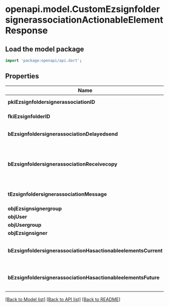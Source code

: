 # openapi.model.CustomEzsignfoldersignerassociationActionableElementResponse

## Load the model package
```dart
import 'package:openapi/api.dart';
```

## Properties
Name | Type | Description | Notes
------------ | ------------- | ------------- | -------------
**pkiEzsignfoldersignerassociationID** | **int** | The unique ID of the Ezsignfoldersignerassociation | 
**fkiEzsignfolderID** | **int** | The unique ID of the Ezsignfolder | 
**bEzsignfoldersignerassociationDelayedsend** | **bool** | If this flag is true the signatory is part of a delayed send. | 
**bEzsignfoldersignerassociationReceivecopy** | **bool** | If this flag is true. The signatory will receive a copy of every signed Ezsigndocument even if it ain't required to sign the document. | 
**tEzsignfoldersignerassociationMessage** | **String** | A custom text message that will be added to the email sent. | 
**objEzsignsignergroup** | [**EzsignsignergroupResponseCompound**](EzsignsignergroupResponseCompound.md) |  | [optional] 
**objUser** | [**EzsignfoldersignerassociationResponseCompoundUser**](EzsignfoldersignerassociationResponseCompoundUser.md) |  | [optional] 
**objUsergroup** | [**UsergroupResponseCompound**](UsergroupResponseCompound.md) |  | [optional] 
**objEzsignsigner** | [**EzsignsignerResponseCompound**](EzsignsignerResponseCompound.md) |  | [optional] 
**bEzsignfoldersignerassociationHasactionableelementsCurrent** | **bool** | Indicates if the Ezsignfoldersignerassociation has actionable elements in the current step | 
**bEzsignfoldersignerassociationHasactionableelementsFuture** | **bool** | Indicates if the Ezsignfoldersignerassociation has actionable elements in a future step | [optional] 

[[Back to Model list]](../README.md#documentation-for-models) [[Back to API list]](../README.md#documentation-for-api-endpoints) [[Back to README]](../README.md)


